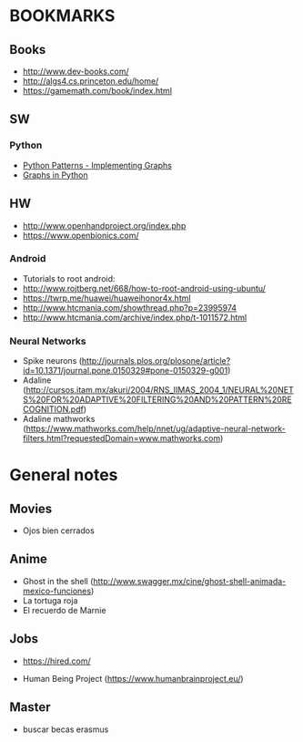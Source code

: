 # BOOKMARKS 

## Books
* http://www.dev-books.com/
* http://algs4.cs.princeton.edu/home/
* https://gamemath.com/book/index.html

## SW
### Python
* [Python Patterns - Implementing Graphs](https://www.python.org/doc/essays/graphs/)
* [Graphs in Python](http://www.python-course.eu/graphs_python.php)

## HW
* http://www.openhandproject.org/index.php
* https://www.openbionics.com/
### Android
* Tutorials to root android:
* http://www.rojtberg.net/668/how-to-root-android-using-ubuntu/
* https://twrp.me/huawei/huaweihonor4x.html
* http://www.htcmania.com/showthread.php?p=23995974
* http://www.htcmania.com/archive/index.php/t-1011572.html

### Neural Networks
* Spike neurons (http://journals.plos.org/plosone/article?id=10.1371/journal.pone.0150329#pone-0150329-g001)
* Adaline (http://cursos.itam.mx/akuri/2004/RNS_IIMAS_2004_1/NEURAL%20NETS%20FOR%20ADAPTIVE%20FILTERING%20AND%20PATTERN%20RECOGNITION.pdf)
* Adaline mathworks (https://www.mathworks.com/help/nnet/ug/adaptive-neural-network-filters.html?requestedDomain=www.mathworks.com)

# General notes
## Movies
* Ojos bien cerrados

## Anime
* Ghost in the shell (http://www.swagger.mx/cine/ghost-shell-animada-mexico-funciones)
* La tortuga roja
* El recuerdo de Marnie

## Jobs
* https://hired.com/

* Human Being Project (https://www.humanbrainproject.eu/)

## Master
* buscar becas erasmus
